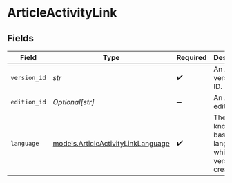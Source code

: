 # ArticleActivityLink


## Fields

| Field                                                                          | Type                                                                           | Required                                                                       | Description                                                                    |
| ------------------------------------------------------------------------------ | ------------------------------------------------------------------------------ | ------------------------------------------------------------------------------ | ------------------------------------------------------------------------------ |
| `version_id`                                                                   | *str*                                                                          | :heavy_check_mark:                                                             | An Article version's ID.                                                       |
| `edition_id`                                                                   | *Optional[str]*                                                                | :heavy_minus_sign:                                                             | An Article edition's ID.                                                       |
| `language`                                                                     | [models.ArticleActivityLinkLanguage](../models/articleactivitylinklanguage.md) | :heavy_check_mark:                                                             | The knowledge base language in which the version is created.                   |